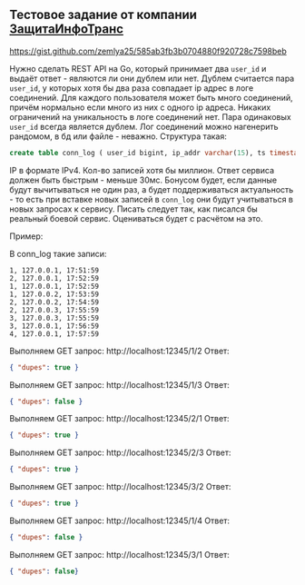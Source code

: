 ## Тестовое задание от компании [ЗащитаИнфоТранс](https://www.z-it.ru/) 

https://gist.github.com/zemlya25/585ab3fb3b0704880f920728c7598beb

Нужно сделать REST API на Go, который принимает два `user_id` и выдаёт ответ - являются ли они дублем или нет. Дублем считается пара `user_id`, у которых хотя бы два раза совпадает ip адрес в логе соединений. Для каждого пользователя может быть много соединений, причём нормально если много из них с одного ip адреса. Никаких ограничений на уникальность в логе соединений нет. Пара одинаковых `user_id` всегда является дублем.
Лог соединений можно нагенерить рандомом, в бд или файле - неважно. Структура такая:

```sql
create table conn_log ( user_id bigint, ip_addr varchar(15), ts timestamp)
```

IP в формате IPv4. Кол-во записей хотя бы миллион. Ответ сервиса должен быть быстрым - меньше 30мс. Бонусом будет, если данные будут вычитываться не один раз, а будет поддерживаться актуальность - то есть при вставке новых записей в `conn_log` они будут учитываться в новых запросах к сервису.
Писать следует так, как писался бы реальный боевой сервис. Оцениваться будет с расчётом на это.

Пример:

В conn_log такие записи:
```csv
1, 127.0.0.1, 17:51:59
2, 127.0.0.1, 17:52:59
1, 127.0.0.1, 17:52:59
1, 127.0.0.2, 17:53:59
2, 127.0.0.2, 17:54:59
2, 127.0.0.3, 17:55:59
3, 127.0.0.3, 17:55:59
3, 127.0.0.1, 17:56:59
4, 127.0.0.1, 17:57:59
```

Выполняем GET запрос: http://localhost:12345/1/2
Ответ:

```json
{ "dupes": true }
```

Выполняем GET запрос: http://localhost:12345/1/3
Ответ:

```json
{ "dupes": false }
```

Выполняем GET запрос: http://localhost:12345/2/1
Ответ:

```json
{ "dupes": true }
```

Выполняем GET запрос: http://localhost:12345/2/3
Ответ:
```json
{ "dupes": true }
```

Выполняем GET запрос: http://localhost:12345/3/2
Ответ:
```json
{ "dupes": true }
```

Выполняем GET запрос: http://localhost:12345/1/4
Ответ:

```json
{ "dupes": false }
```

Выполняем GET запрос: http://localhost:12345/3/1
Ответ:

```json
{ "dupes": false}
```
